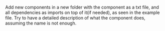 Add new components in a new folder with the component as a txt file, and all dependencies as imports on top of it(if needed), as seen in the example file.
Try to have a detailed description of what the component does, assuming the name is not enough.
